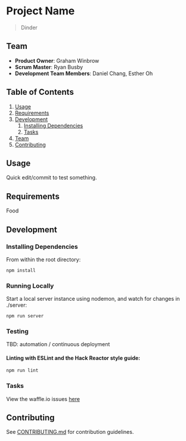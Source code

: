 # Project Name

>Dinder

## Team

  - __Product Owner__: Graham Winbrow
  - __Scrum Master__: Ryan Busby
  - __Development Team Members__: Daniel Chang, Esther Oh

## Table of Contents

1. [Usage](#Usage)
1. [Requirements](#requirements)
1. [Development](#development)
    1. [Installing Dependencies](#installing-dependencies)
    1. [Tasks](#tasks)
1. [Team](#team)
1. [Contributing](#contributing)

## Usage

Quick edit/commit to test something.


## Requirements

Food
## Development


### Installing Dependencies

From within the root directory:

```sh
npm install
```
### Running Locally

Start a local server instance using nodemon, and watch for changes in ./server:

```sh
npm run server
```

### Testing

TBD: automation / continuous deployment

#### Linting with ESLint and the Hack Reactor style guide:

```sh
npm run lint
```

### Tasks

View the waffle.io issues [here](https://waffle.io/Scrumbledore/Dinder)

## Contributing

See [CONTRIBUTING.md](CONTRIBUTING.md) for contribution guidelines.
